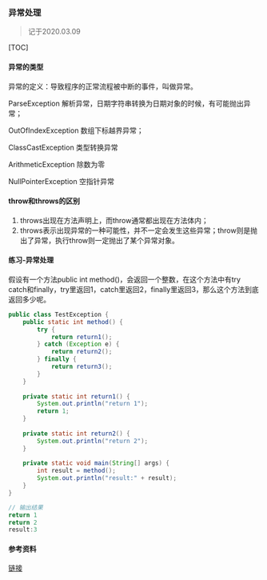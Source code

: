 ### 异常处理

> 记于2020.03.09

[TOC]

#### 异常的类型

异常的定义：导致程序的正常流程被中断的事件，叫做异常。

ParseException 解析异常，日期字符串转换为日期对象的时候，有可能抛出异常；

OutOfIndexException 数组下标越界异常；

ClassCastException 类型转换异常

ArithmeticException 除数为零

NullPointerException 空指针异常

#### throw和throws的区别

1. throws出现在方法声明上，而throw通常都出现在方法体内；
2. throws表示出现异常的一种可能性，并不一定会发生这些异常；throw则是抛出了异常，执行throw则一定抛出了某个异常对象。

#### 练习-异常处理

假设有一个方法public int method()，会返回一个整数，在这个方法中有try catch和finally，try里返回1，catch里返回2，finally里返回3，那么这个方法到底返回多少呢。

```java
public class TestException {
    public static int method() {
        try {
            return return1();
        } catch (Exception e) {
            return return2();
        } finally {
            return return3();
        }
    }
    
    private static int return1() {
        System.out.println("return 1");
        return 1;
    }
    
    private static int return2() {
        System.out.println("return 2");
    }
    
    private static void main(String[] args) {
        int result = method();
        System.out.println("result:" + result);
    }
}

// 输出结果
return 1
return 2
result:3
```

#### 参考资料

[链接](how2j.cn/k/exception/exception-trycatch/336.html#nowhere)